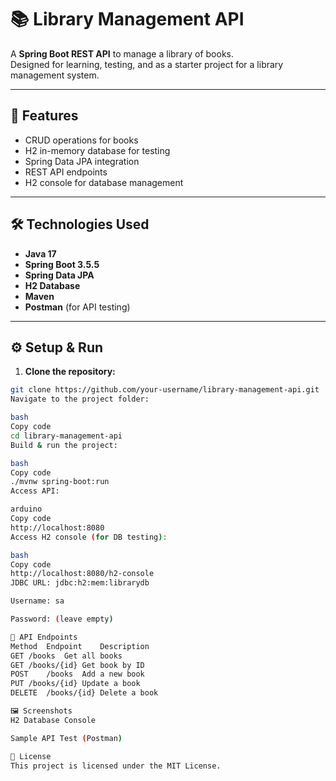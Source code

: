 # 📚 Library Management API

A **Spring Boot REST API** to manage a library of books.  
Designed for learning, testing, and as a starter project for a library management system.

---

## 🚀 Features

- CRUD operations for books
- H2 in-memory database for testing
- Spring Data JPA integration
- REST API endpoints
- H2 console for database management

---

## 🛠 Technologies Used

- **Java 17**
- **Spring Boot 3.5.5**
- **Spring Data JPA**
- **H2 Database**
- **Maven**
- **Postman** (for API testing)

---

## ⚙️ Setup & Run

1. **Clone the repository:**

```bash
git clone https://github.com/your-username/library-management-api.git
Navigate to the project folder:

bash
Copy code
cd library-management-api
Build & run the project:

bash
Copy code
./mvnw spring-boot:run
Access API:

arduino
Copy code
http://localhost:8080
Access H2 console (for DB testing):

bash
Copy code
http://localhost:8080/h2-console
JDBC URL: jdbc:h2:mem:librarydb

Username: sa

Password: (leave empty)

📌 API Endpoints
Method	Endpoint	Description
GET	/books	Get all books
GET	/books/{id}	Get book by ID
POST	/books	Add a new book
PUT	/books/{id}	Update a book
DELETE	/books/{id}	Delete a book

🖼 Screenshots
H2 Database Console

Sample API Test (Postman)

📄 License
This project is licensed under the MIT License.

